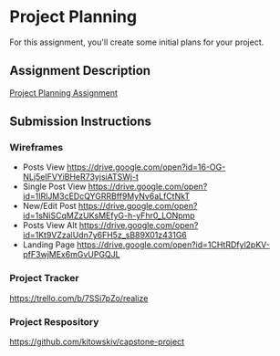 # Project Planning
For this assignment, you'll create some initial plans for your project.

## Assignment Description
[Project Planning Assignment](https://education.launchcode.org/liftoff/assignments/planning/)

## Submission Instructions

### Wireframes

* Posts View https://drive.google.com/open?id=16-OG-NLj5eIFVYiBHeR73yjsiATSWj-t 
* Single Post View https://drive.google.com/open?id=1IRlJM3cEDcQYGRRBff9MyNv6aLfCtNkT
* New/Edit Post https://drive.google.com/open?id=1sNiSCqMZzUKsMEfyG-h-yFhr0_LONpmp
* Posts View Alt https://drive.google.com/open?id=1Kt9VZzalUdn7y6FH5z_sB89X01z431G6
* Landing Page https://drive.google.com/open?id=1CHtRDfyl2pKV-pfF3wjMEx6mGvUPGQJL


### Project Tracker

https://trello.com/b/7SSi7pZo/realize

### Project Respository
https://github.com/kitowskiv/capstone-project
